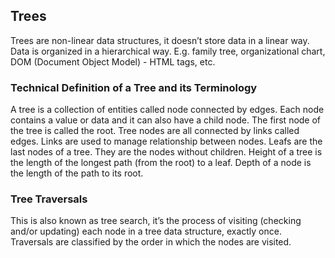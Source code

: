 ## Trees
Trees are non-linear data structures, it doesn’t store data in a linear way. Data is organized in a hierarchical way. E.g. family tree, organizational chart, DOM (Document Object Model) - HTML tags, etc.

### Technical Definition of a Tree and its Terminology
A tree is a collection of entities called node connected by edges. Each node contains a value or data and it can also have a child node. The first node of the tree is called the root.
Tree nodes are all connected by links called edges. Links are used to manage relationship between nodes.
Leafs are the last nodes of a tree. They are the nodes without children.
Height of a tree is the length of the longest path (from the root) to a leaf.
Depth of a node is the length of the path to its root.

### Tree Traversals
This is also known as tree search, it’s the process of visiting (checking and/or updating) each node in a tree data structure, exactly once. Traversals are classified by the order in which the nodes are visited.

